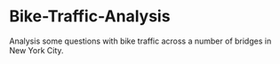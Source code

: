 # Bike-Traffic-Analysis
Analysis some questions with bike traffic across a number of bridges in New York City.
